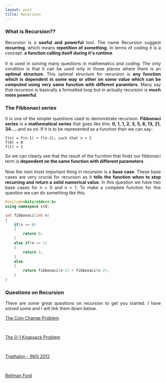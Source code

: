 ```yaml
---
layout: post
title: Recursion
---
```


### What is Recursion??

<div style="text-align: justify">
Recursion is a <b>useful and powerful</b> tool. The name Recursion suggest <b>recurring</b>, which means <b>repetition of something</b>. In terms of coding it is a concept: <b>a function calling itself during it's runtime</b>. 
<br>
<br>
It is used in solving many questions in mathematics and coding. The only condition is that it can be used only in those places where there is an <b>optimal structure</b>. This optimal structure for recursion is <b>any function which is dependent in some way or other on some value which can be computed using very same function with different paramters</b>. Many say that recursion is basically a formatted loop but in actualiy recursion is <b>much more powerful</b>.
</div>

### The Fibbonaci series

<div style="text-align: justify">
It is one of the simpler questions used to demonstrate recursion. <b>Fibbonaci series</b> is a <b>mathematical series</b> that goes like this: <b>0, 1, 1, 2, 3, 5, 8, 13, 21, 34.....</b>and so on. If it is to be represented as a function then we can say-
</div>

```
f(n) = f(n-1) + f(n-2); such that n > 2
f(0) = 0
f(1) = 1
``` 
<div style="text-align: justify">
So we can clearly see that the result of the fucntion that finds our fibbonaci term is <b>dependent on the same function with different parameters</b>. 
<br>
<br>
Now the next most important thing in recursion is a <b>base case</b>. These base cases are very crucial for recursion as it <b>tells the function when to stop recurring and return a solid numerical value</b>. In this question we have two base cases for n = 0 and n = 1. To make a complete function for this question we can do something like this.
</div>

```cpp
#include<bits/stdc++.h>
using namespace std;

int fibbonaci(int n)
{
    if(n == 0)
    {
        return 0;
    }
    else if(n == 1)
    {
        return 1;
    }
    else
    {
        return fibbonaci(n-1) + fibbonaci(n-2);
    }
}
```

### Questions on Recursion

<div style="text-align: justify">
There are some great questions on recursion to get you started. I have solved some and I will link them down below.
</div>

[The Coin Change Problem](https://www.vaibhav.github.io/coin)

<div>
    <br>
</div>

[The 0-1 Knapsack Problem](https://www.vaibhav.github.io/knapsack)

<div>
    <br>
</div>

[Triathalon - INOI 2012](https://www.vaibhav.github.io/Triathalon)

<div>
    <br>
</div>

[Bellman Ford](https://www.vaibhav.github.io/Bellman)